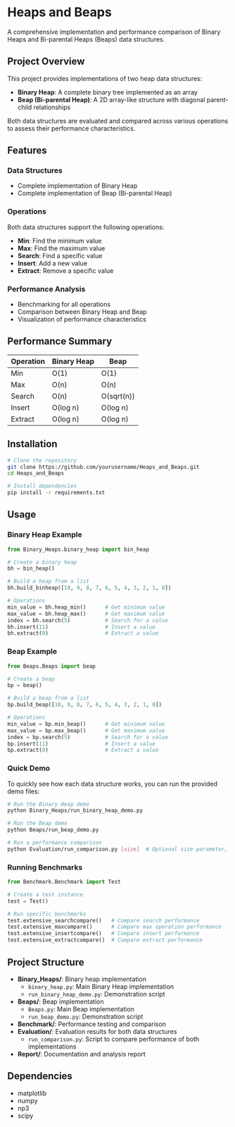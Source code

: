 # Heaps and Beaps

A comprehensive implementation and performance comparison of Binary Heaps and Bi-parental Heaps (Beaps) data structures.

## Project Overview

This project provides implementations of two heap data structures:
- **Binary Heap**: A complete binary tree implemented as an array
- **Beap (Bi-parental Heap)**: A 2D array-like structure with diagonal parent-child relationships

Both data structures are evaluated and compared across various operations to assess their performance characteristics.

## Features

### Data Structures
- Complete implementation of Binary Heap
- Complete implementation of Beap (Bi-parental Heap)

### Operations
Both data structures support the following operations:
- **Min**: Find the minimum value
- **Max**: Find the maximum value
- **Search**: Find a specific value
- **Insert**: Add a new value
- **Extract**: Remove a specific value

### Performance Analysis
- Benchmarking for all operations
- Comparison between Binary Heap and Beap
- Visualization of performance characteristics

## Performance Summary

| Operation | Binary Heap | Beap |
|-----------|-------------|------|
| Min       | O(1)        | O(1) |
| Max       | O(n)        | O(n) |
| Search    | O(n)        | O(sqrt(n)) |
| Insert    | O(log n)    | O(log n) |
| Extract   | O(log n)    | O(log n) |

## Installation

```bash
# Clone the repository
git clone https://github.com/yourusername/Heaps_and_Beaps.git
cd Heaps_and_Beaps

# Install dependencies
pip install -r requirements.txt
```

## Usage

### Binary Heap Example
```python
from Binary_Heaps.binary_heap import bin_heap

# Create a binary heap
bh = bin_heap()

# Build a heap from a list
bh.build_binheap([10, 9, 8, 7, 6, 5, 4, 3, 2, 1, 0])

# Operations
min_value = bh.heap_min()      # Get minimum value
max_value = bh.heap_max()      # Get maximum value
index = bh.search(5)           # Search for a value
bh.insert(11)                  # Insert a value
bh.extract(0)                  # Extract a value
```

### Beap Example
```python
from Beaps.Beaps import beap

# Create a beap
bp = beap()

# Build a beap from a list
bp.build_beap([10, 9, 8, 7, 6, 5, 4, 3, 2, 1, 0])

# Operations
min_value = bp.min_beap()      # Get minimum value
max_value = bp.max_beap()      # Get maximum value
index = bp.search(5)           # Search for a value
bp.insert(11)                  # Insert a value
bp.extract(0)                  # Extract a value
```

### Quick Demo

To quickly see how each data structure works, you can run the provided demo files:

```bash
# Run the Binary Heap demo
python Binary_Heaps/run_binary_heap_demo.py

# Run the Beap demo
python Beaps/run_beap_demo.py

# Run a performance comparison
python Evaluation/run_comparison.py [size]  # Optional size parameter, defaults to 1000
```

### Running Benchmarks
```python
from Benchmark.Benchmark import Test

# Create a test instance
test = Test()

# Run specific benchmarks
test.extensive_searchcompare()   # Compare search performance
test.extensive_maxcompare()      # Compare max operation performance
test.extensive_insertcompare()   # Compare insert performance
test.extensive_extractcompare()  # Compare extract performance
```

## Project Structure

- **Binary_Heaps/**: Binary heap implementation
  - `binary_heap.py`: Main Binary Heap implementation
  - `run_binary_heap_demo.py`: Demonstration script
- **Beaps/**: Beap implementation
  - `Beaps.py`: Main Beap implementation
  - `run_beap_demo.py`: Demonstration script
- **Benchmark/**: Performance testing and comparison
- **Evaluation/**: Evaluation results for both data structures
  - `run_comparison.py`: Script to compare performance of both implementations
- **Report/**: Documentation and analysis report

## Dependencies

- matplotlib
- numpy
- np3
- scipy

